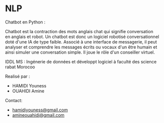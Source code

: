 # NLP
Chatbot en Python :

Chatbot est la contraction des mots anglais chat qui signifie conversation en anglais et robot. Un chatbot est donc un logiciel robotisé conversationnel doté d'une IA de type faible. Associé à une interface de messagerie, il peut analyser et comprendre les messages écrits ou vocaux d'un être humain et ainsi simuler une conversation simple. Il joue le rôle d'un conseiller virtuel. 


IDDL MS : Ingénerie de données et développt logiciel à faculté des science rabat Morocoo

Realisé par : 
- HAMIDI Youness
- OUAHIDI Amine

Contact: 
- hamidiyouness@gmail.com
- amineouahidi@gmail.com
